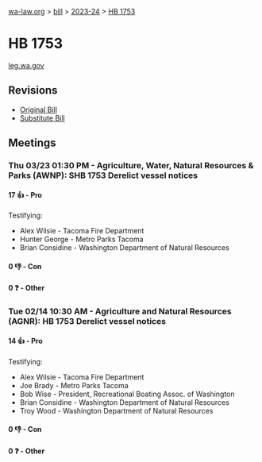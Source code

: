 [wa-law.org](/) > [bill](/bill/) > [2023-24](/bill/2023-24/) > [HB 1753](/bill/2023-24/hb/1753/)

# HB 1753
[leg.wa.gov](https://app.leg.wa.gov/billsummary?BillNumber=1753&Year=2023&Initiative=false)

## Revisions
* [Original Bill](1/)
* [Substitute Bill](S/)

## Meetings
### Thu 03/23 01:30 PM - Agriculture, Water, Natural Resources & Parks (AWNP): SHB 1753 Derelict vessel notices
#### 17 👍 - Pro
Testifying:
* Alex Wilsie - Tacoma Fire Department
* Hunter George - Metro Parks Tacoma
* Brian Considine - Washington Department of Natural Resources

#### 0 👎 - Con

#### 0 ❓ - Other

### Tue 02/14 10:30 AM - Agriculture and Natural Resources (AGNR): HB 1753 Derelict vessel notices
#### 14 👍 - Pro
Testifying:
* Alex Wilsie - Tacoma Fire Department
* Joe Brady - Metro Parks Tacoma
* Bob Wise - President, Recreational Boating Assoc. of Washington
* Brian Considine - Washington Department of Natural Resources
* Troy Wood - Washington Department of Natural Resources

#### 0 👎 - Con

#### 0 ❓ - Other
